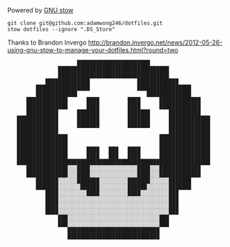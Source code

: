 Powered by [GNU stow](http://www.gnu.org/software/stow/)

```
git clone git@github.com:adamwong246/dotfiles.git
stow dotfiles --ignore ".DS_Store"
```

Thanks to Brandon Invergo http://brandon.invergo.net/news/2012-05-26-using-gnu-stow-to-manage-your-dotfiles.html?round=two

                          ███████████████████████
                    ███████████████████████████████████
                    ███████████████████████████████████
                ██████████████               █████████████
             █████████████████               █████████████████
             █████████████                      ██████████████
          █████████████      ████         ████      █████████████
          █████████████      ████         ████      █████████████
          ██████████      ███████         ███████      ██████████
       █████████████      ███████         ███████      █████████████
       █████████████      ███████         ███████      █████████████
       █████████████                                   █████████████
       ████████████████                             ████████████████
       ████████████████                             ████████████████
       ████████████████      ████   ███   ████      ████████████████
       ████████████████      ████   ███   ████      ████████████████
       █████████████████████████████████████████████████████████████
          █████████████░░░████░░░░░░░░░░░░░░░████░░░█████████████
          █████████████░░░████░░░░░░░░░░░░░░░████░░░█████████████
             ███████░░░░░░███████░░░░░░░░░███████░░░░░░███████
             ███████░░░░░░░██████░░░░░░░░░██████░░░░░░░███████
                ████░░░░░░░░░████░░░░░░░░░████░░░░░░░░░███
                ████░░░░░░░░░░░░░░░░░░░░░░░░░░░░░░░░░░░███
                ████░░░░░░░░░░░░░░░░░░░░░░░░░░░░░░░░░░░███
                ████░░░░░░░░░░░░░░░░░░░░░░░░░░░░░░░░░░░███
                    ███░░░░░░░░░░░░░░░░░░░░░░░░░░░░░███
                    ███░░░░░░░░░░░░░░░░░░░░░░░░░░░░░███
                       █████████████████████████████
                       █████████████████████████████
